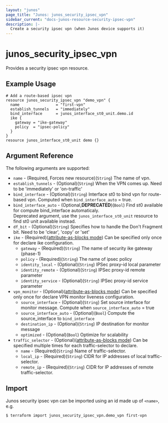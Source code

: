```yaml
---
layout: "junos"
page_title: "Junos: junos_security_ipsec_vpn"
sidebar_current: "docs-junos-resource-security-ipsec-vpn"
description: |-
  Create a security ipsec vpn (when Junos device supports it)
---
```


# junos_security_ipsec_vpn

Provides a security ipsec vpn resource.

## Example Usage

```hcl
# Add a route-based ipsec vpn
resource junos_security_ipsec_vpn "demo_vpn" {
  name                = "first-vpn"
  establish_tunnels   = "immediately"
  bind_interface      = junos_interface_st0_unit.demo.id
  ike {
    gateway = "ike-gateway"
    policy  = "ipsec-policy"
  }
}
resource junos_interface_st0_unit demo {}
```

## Argument Reference

The following arguments are supported:

* `name` - (Required, Forces new resource)(`String`) The name of vpn.
* `establish_tunnels` - (Optional)(`String`) When the VPN comes up. Need to be 'immediately' or 'on-traffic'
* `bind_interface` - (Optional)(`String`) Interface st0 to bind vpn for route-based vpn. Computed when `bind_interface_auto` = true.
* `bind_interface_auto` - (Optional,**DEPRECATED**)(`Bool`) Find st0 available for compute bind_interface automaticaly.  
Deprecated argument, use the `junos_interface_st0_unit` resource to find st0 unit available instead.
* `df_bit` - (Optional)(`String`) Specifies how to handle the Don't Fragment bit. Need to be 'clear', 'copy' or 'set'
* `ike` - (Required)([attribute-as-blocks mode](https://www.terraform.io/docs/configuration/attr-as-blocks.html)) Can be specified only once for declare ike configuration.
  * `gateway` - (Required)(`String`) The name of security ike gateway (phase-1)
  * `policy` - (Required)(`String`) The name of ipsec policy
  * `identity_local` - (Optional)(`String`) IPSec proxy-id local parameter
  * `identity_remote` - (Optional)(`String`) IPSec proxy-id remote parameter
  * `identity_service` - (Optional)(`String`) IPSec proxy-id service parameter
* `vpn_monitor` - (Optional)([attribute-as-blocks mode](https://www.terraform.io/docs/configuration/attr-as-blocks.html)) Can be specified only once for declare VPN monitor liveness configuration.
  * `source_interface` - (Optional)(`String`) Set source interface for monitor message. Compute when `source_interface_auto` = true
  * `source_interface_auto` - (Optional)(`Bool`) Compute the source_interface to `bind_interface`
  * `destination_ip` - (Optional)(`String`) IP destination for monitor message
  * `optimized` - (Optional)(`Bool`) Optimize for scalability
* `traffic_selector` - (Optional)([attribute-as-blocks mode](https://www.terraform.io/docs/configuration/attr-as-blocks.html)) Can be specified multiple times for each traffic-selector to declare.
  * `name` - (Required)(`String`) Name of traffic-selector.
  * `local_ip` - (Required)(`String`) CIDR for IP addresses of local traffic-selector.
  * `remote_ip` - (Required)(`String`) CIDR for IP addresses of remote traffic-selector.

## Import

Junos security ipsec vpn can be imported using an id made up of `<name>`, e.g.

```
$ terraform import junos_security_ipsec_vpn.demo_vpn first-vpn
```
